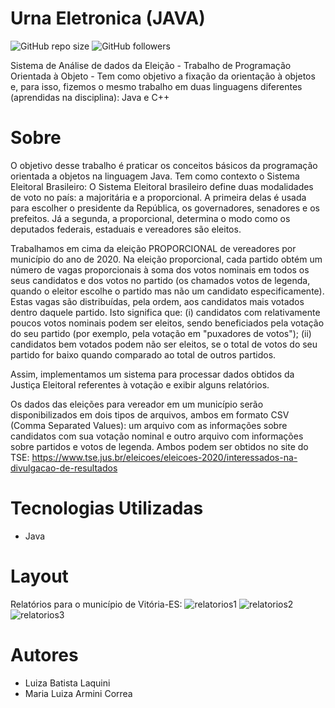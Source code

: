 # Urna Eletronica (JAVA)
![GitHub repo size](https://img.shields.io/github/repo-size/luizalaquini/Urna-Eletronica-Java)
![GitHub followers](https://img.shields.io/github/followers/luizalaquini?label=Follow&style=social)

Sistema de Análise de dados da Eleição - Trabalho de Programação Orientada à Objeto - Tem como objetivo a fixação da orientação à objetos e, para isso, fizemos o mesmo trabalho em duas linguagens diferentes (aprendidas na disciplina): Java e C++

# Sobre
O objetivo desse trabalho é praticar os conceitos básicos da programação orientada a objetos na linguagem Java. Tem como contexto o Sistema Eleitoral Brasileiro:
O Sistema Eleitoral brasileiro define duas modalidades de voto no país: a majoritária e a proporcional. A primeira delas é usada para escolher o presidente da República, os governadores, senadores e os prefeitos. Já a segunda, a proporcional, determina o modo como os deputados federais, estaduais e vereadores são eleitos.

Trabalhamos em cima da eleição PROPORCIONAL de vereadores por município do ano de 2020. Na eleição proporcional, cada partido obtém um número de vagas proporcionais à soma dos votos nominais em todos os seus candidatos e dos votos no partido (os chamados votos de legenda, quando o eleitor escolhe o partido mas não um candidato especificamente). Estas vagas são distribuídas, pela ordem, aos candidatos mais votados dentro daquele partido. Isto significa que: (i) candidatos com relativamente poucos votos nominais podem ser eleitos, sendo beneficiados pela votação do seu partido (por exemplo, pela votação em "puxadores de votos"); (ii) candidatos bem votados podem não ser eleitos, se o total de votos do seu partido for baixo quando comparado ao total de outros partidos. 

Assim, implementamos um sistema para processar dados obtidos da Justiça Eleitoral referentes à votação e exibir alguns relatórios.

Os dados das eleições para vereador em um município serão disponibilizados em dois tipos de arquivos, ambos em formato CSV (Comma Separated Values): um arquivo com as informações sobre candidatos com sua votação nominal e outro arquivo com informações sobre partidos e votos de legenda. Ambos podem ser obtidos no site do TSE: https://www.tse.jus.br/eleicoes/eleicoes-2020/interessados-na-divulgacao-de-resultados

# Tecnologias Utilizadas
- Java

# Layout
Relatórios para o município de Vitória-ES:
![relatorios1](https://user-images.githubusercontent.com/72242547/156408855-a386fc08-cca6-4435-9f04-736b7ed07a95.png)
![relatorios2](https://user-images.githubusercontent.com/72242547/156408875-ba262a5d-18a5-4373-a948-f696f7872945.png)
![relatorios3](https://user-images.githubusercontent.com/72242547/156408905-f0af095c-5b83-4779-9e9e-4d8d837cae9f.png)

# Autores
- Luiza Batista Laquini
- Maria Luiza Armini Correa
